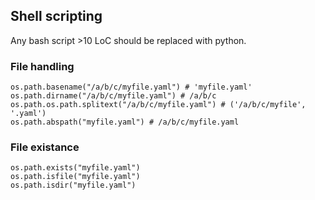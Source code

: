 ## Shell scripting

Any bash script >10 LoC should be replaced with python.

### File handling

    os.path.basename("/a/b/c/myfile.yaml") # 'myfile.yaml'
    os.path.dirname("/a/b/c/myfile.yaml") # /a/b/c
    os.path.os.path.splitext("/a/b/c/myfile.yaml") # ('/a/b/c/myfile', '.yaml')
    os.path.abspath("myfile.yaml") # /a/b/c/myfile.yaml

### File existance

    os.path.exists("myfile.yaml")
    os.path.isfile("myfile.yaml")
    os.path.isdir("myfile.yaml")